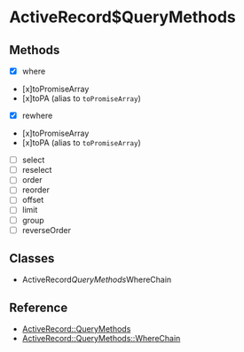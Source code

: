 # ActiveRecord$QueryMethods

## Methods

- [x] where
 - [x]toPromiseArray
 - [x]toPA (alias to `toPromiseArray`)
- [x] rewhere
 - [x]toPromiseArray
 - [x]toPA (alias to `toPromiseArray`)
- [ ] select
- [ ] reselect
- [ ] order
- [ ] reorder
- [ ] offset
- [ ] limit
- [ ] group
- [ ] reverseOrder

## Classes

- ActiveRecord$QueryMethods$WhereChain

## Reference

- [ActiveRecord::QueryMethods](https://api.rubyonrails.org/v6.1.0/classes/ActiveRecord/QueryMethods.html)
- [ActiveRecord::QueryMethods::WhereChain](https://api.rubyonrails.org/v6.1.0/classes/ActiveRecord/QueryMethods/WhereChain.html)
